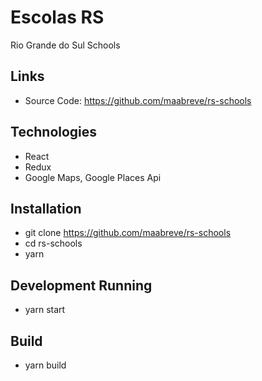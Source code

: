 # Escolas RS

Rio Grande do Sul Schools

## Links

- Source Code: https://github.com/maabreve/rs-schools

## Technologies

- React
- Redux
- Google Maps, Google Places Api

## Installation

- git clone https://github.com/maabreve/rs-schools
- cd rs-schools
- yarn

## Development Running

- yarn start

## Build

- yarn build


